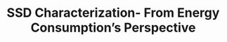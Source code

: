 ---
layout: publication-single
title: SSD Characterization- From Energy Consumption’s Perspective
name: USENIX HotStorage
first-author: Balgeun Yoo
co-authors: Youjip Won, Sooyong Kang, Jongmoo Choi, Sungroh Yoon
during: 2011.06.14
location: Portland, OR
impactfactor: 
doi: 
note: 
categories: 
 - Flash Memory and Non-Volatile RAM
tag: 
 - International Conference
---